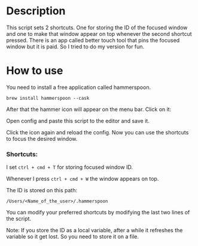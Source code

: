 # Description

This script sets 2 shortcuts. One for storing the ID of the focused window and one to make that window appear on top whenever the second shortcut pressed. There is an app called better touch tool that pins the focused window but it is paid. So I tried to do my version for fun.

# How to use

You need to install a free application called hammerspoon.

`brew install hammerspoon --cask`

After that the hammer icon will appear on the menu bar. Click on it:

Open config and paste this script to the editor and save it.

Click the icon again and reload the config. Now you can use the shortcuts to focus the desired window.

### Shortcuts:

I set `ctrl + cmd + T` for storing focused window ID.

Whenever I press `ctrl + cmd + W` the window appears on top.

The ID is stored on this path:

`/Users/<Name_of_the_user>/.hammerspoon`

You can modify your preferred shortcuts by modifying the last two lines of the script.

Note: If you store the ID as a local variable, after a while it refreshes the variable so it get lost. So you need to store it on a file.
